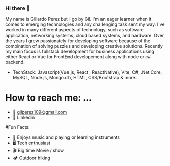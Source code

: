 ### Hi there 👋

<!--
**gp3r3z/gp3r3z** is a ✨ _special_ ✨ repository because its `README.md` (this file) appears on your GitHub profile.

Here are some ideas to get you started:

- 🔭 I’m currently working on ...
- 🌱 I’m currently learning ...
- 👯 I’m looking to collaborate on ...
- 🤔 I’m looking for help with ...
- 💬 Ask me about ...
- 📫 How to reach me: ...
- 😄 Pronouns: ...
- ⚡ Fun fact: ...
-->

My name is Gillardo Perez but I go by Gil. I'm an eager learner when it comes to emerging technologies and any challenging task sent my way. I've worked in many different aspects of technology, such as software application, networking systems, cloud based systems, and hardware. Over the years I grew passionately for developing software because of the combination of solving puzzles and developing creative solutions. Recently my main focus is fullstack development for business applications using either React or Vue for FrontEnd developement along with node or c# backend.

 + TechStack: Javascript(Vue.js, React , ReactNative), Vite, C#, .Net Core, MySQL, Node.js, Mongo.db, HTML, CSS/Bootstrap & more.
 
# How to reach me: ...

 + 📩 gilperez109@gmail.com
 + 💼 Linkedin
 
 #Fun Facts:
+ 🎵 Enjoys music and playing or learning instruments
+ 🖥️ Tech enthusiast
+ 🎬 Big time Movie / show
+ 🏕 Outdoor hiking
